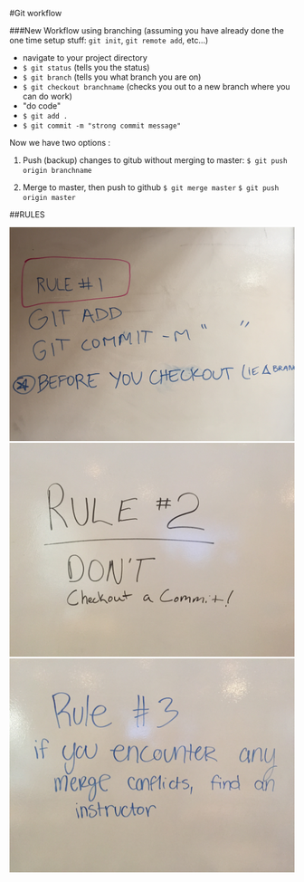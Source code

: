 #Git workflow

###New Workflow using branching (assuming you have already done the one time setup stuff: `git init`, `git remote add`, etc...) 

* navigate to your project directory
* `$ git status` (tells you the status)
* `$ git branch` (tells you what branch you are on)
* `$ git checkout branchname` (checks you out to a new branch where you can do work)
* "do code"
* `$ git add .`
* `$ git commit -m "strong commit message"`

Now we have two options : 
1. Push (backup) changes to gitub without merging to master: 
`$ git push origin branchname `

2. Merge to master, then push to github
`$ git merge master`
`$ git push origin master`

##RULES

![](IMG_0313.JPG)
![](IMG_0314.JPG)
![](IMG_0315.JPG)
